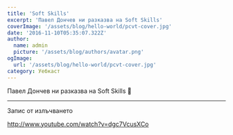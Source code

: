```yaml
---
title: 'Soft Skills'
excerpt: 'Павел Дончев ни разказва на Soft Skills'
coverImage: '/assets/blog/hello-world/pcvt-cover.jpg'
date: '2016-11-10T05:35:07.322Z'
author:
  name: admin
  picture: '/assets/blog/authors/avatar.png'
ogImage:
  url: '/assets/blog/hello-world/pcvt-cover.jpg'
category: Уебкаст
---
```


Павел Дончев ни разказва на Soft Skills 🙂
<hr>
Запис от излъчването

http://www.youtube.com/watch?v=dgc7VcusXCo
